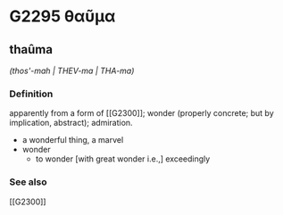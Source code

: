 # G2295 θαῦμα

## thaûma

_(thos'-mah | THEV-ma | THA-ma)_

### Definition

apparently from a form of [[G2300]]; wonder (properly concrete; but by implication, abstract); admiration.

- a wonderful thing, a marvel
- wonder
  - to wonder [with great wonder i.e.,] exceedingly

### See also

[[G2300]]

